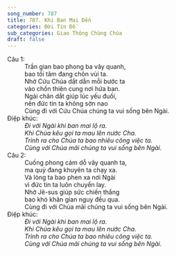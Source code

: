 ```yaml
---
song_number: 787
title: 787. Khi Ban Mai Đến
categories: Đời Tín Đồ
sub_categories: Giao Thông Chùng Chúa
draft: false
---
```

<dl><dt>Câu 1:</dt><dd data-verse="1">Trần gian bao phong ba vây quanh, <br/>bao tối tăm đang chôn vùi ta. <br/>Nhờ Cứu Chúa dắt dẫn mỗi bước ta <br/>vào chốn thiên cung nơi hứa ban. <br/>Ngài chăn dắt giúp lúc yếu đuối, <br/>nên đức tin ta không sờn nao <br/>Cùng đi với Cứu Chúa chúng ta vui sống bên Ngài. </dd><dt>Điệp khúc:</dt><dd data-chorus="1"><em>Đi với Ngài khi ban mai lộ ra. <br/>Khi Chúa kêu gọi ta mau lên nước Cha. <br/>Trình ra cho Chúa ta bao nhiêu công việc ta. <br/>Cùng với Chúa mãi chúng ta vui sống bên Ngài. </em></dd><dt>Câu 2:</dt><dd data-verse="2">Cuồng phong cám dỗ vây quanh ta, <br/>ma quỷ đang khuyên ta chạy xa. <br/>Và lòng ta bao phen xa nơi Ngài <br/>vì đức tin ta luôn chuyển lay. <br/>Nhờ Jê-sus giúp sức chiến thắng <br/>bao khó khăn gian nguy đều qua. <br/>Cùng đi với Chúa mãi chúng ta vui sống bên Ngài. </dd><dt>Điệp khúc:</dt><dd data-chorus="1"><em>Đi với Ngài khi ban mai lộ ra. <br/>Khi Chúa kêu gọi ta mau lên nước Cha. <br/>Trình ra cho Chúa ta bao nhiêu công việc ta. <br/>Cùng với Chúa mãi chúng ta vui sống bên Ngài. </em></dd></dl>